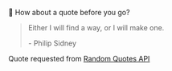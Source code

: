📣 How about a quote before you go?

> Either I will find a way, or I will make one.
>
> <p>- Philip Sidney</p>

Quote requested from [Random Quotes API](https://github.com/lukePeavey/quotable)

